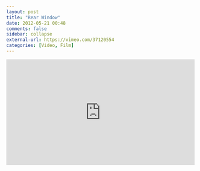 ```yaml
---
layout: post
title: "Rear Window"
date: 2012-05-21 00:48
comments: false
sidebar: collapse
external-url: https://vimeo.com/37120554
categories: [Video, Film]
---
```

<div class="flex-video"><iframe src="http://player.vimeo.com/video/37120554" width="500" height="281" frameborder="0" webkitAllowFullScreen mozallowfullscreen allowFullScreen></iframe></div>
